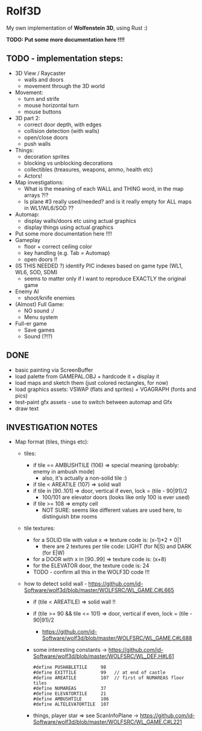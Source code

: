 # Rolf3D

My own implementation of **Wolfenstein 3D**, using Rust :)

**TODO: Put some more documentation here !!!!**

## TODO - implementation steps:

- 3D View / Raycaster
  - walls and doors
  - movement through the 3D world
- Movement:
  - turn and strife
  - mouse horizontal turn
  - mouse buttons
- 3D part 2:
  - correct door depth, with edges
  - collision detection (with walls)
  - open/close doors
  - push walls
- Things:
  - decoration sprites
  - blocking vs unblocking decorations
  - collectibles (treasures, weapons, ammo, health etc)
  - Actors!
- Map investigations:
  - What is the meaning of each WALL and THING word, in the map arrays ?!?
  - Is plane #3 really used/needed? and is it really empty for ALL maps in WL1/WL6/SOD ??
- Automap:
  - display walls/doors etc using actual graphics
  - display things using actual graphics
- Put some more documentation here !!!!
- Gameplay
  - floor + correct ceiling color
  - key handling (e.g. Tab = Automap)
  - open doors !!
- (IS THIS NEEDED ?) identify PIC indexes based on game type (WL1, WL6, SOD, SDM)
  - seems to matter only if I want to reproduce EXACTLY the original game
- Enemy AI
  - shoot/knife enemies
- (Almost) Full Game:
  - NO sound :/
  - Menu system
- Full-er game
  - Save games
  - Sound (?!?)

## DONE

- basic painting via ScreenBuffer
- load palette from GAMEPAL.OBJ + hardcode it + display it
- load maps and sketch them (just colored rectangles, for now)
- load graphics assets: VSWAP (flats and sprites) + VGAGRAPH (fonts and pics)
- test-paint gfx assets - use <Tab> to switch between automap and Gfx
- draw text

## INVESTIGATION NOTES

- Map format (tiles, things etc):

  - tiles:
    - if tile == AMBUSHTILE (106) => special meaning (probably: enemy in ambush mode)
      - also, it's actually a non-solid tile :)
    - if tile < AREATILE (107) => solid wall
    - if tile in [90..101] => door, vertical if even, lock = (tile - 90|91)/2
      - 100/101 are elevator doors (looks like only 100 is ever used)
    - if tile >= 108 => empty cell
      - NOT SURE: seems like different values are used here, to distinguish btw rooms
  - tile textures:
    - for a SOLID tile with value x => texture code is: (x-1)\*2 + 0|1
      - there are 2 textures per tile code: LIGHT (for N|S) and DARK (for E|W)
    - for a DOOR with x in [90..99] => texture code is: (x+8)
    - for the ELEVATOR door, the texture code is: 24
    - TODO - confirm all this in the WOLF3D code !!!
  - how to detect solid wall - https://github.com/id-Software/wolf3d/blob/master/WOLFSRC/WL_GAME.C#L665

    - if (tile < AREATILE) => solid wall !!
    - if (tile >= 90 && tile <= 101) => door, vertical if even, lock = (tile - 90|91)/2
      - https://github.com/id-Software/wolf3d/blob/master/WOLFSRC/WL_GAME.C#L688
    - some interesting constants -> https://github.com/id-Software/wolf3d/blob/master/WOLFSRC/WL_DEF.H#L61

      ```
      #define PUSHABLETILE     98
      #define EXITTILE         99   // at end of castle
      #define AREATILE         107  // first of NUMAREAS floor tiles
      #define NUMAREAS         37
      #define ELEVATORTILE     21
      #define AMBUSHTILE       106
      #define ALTELEVATORTILE  107
      ```

    - things, player star => see ScanInfoPlane
      -> https://github.com/id-Software/wolf3d/blob/master/WOLFSRC/WL_GAME.C#L221

